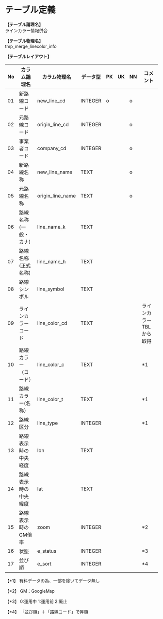 # テーブル定義

**【テーブル論理名】**  
ラインカラー情報併合

**【テーブル物理名】**  
tmp_merge_linecolor_info

**【テーブルレイアウト】**  

| No  |     カラム論理名     |   カラム物理名   | データ型 | PK  | UK  | NN  |        コメント         |
| --- | -------------------- | ---------------- | -------- | --- | --- | --- | ----------------------- |
| 01  | 新路線コード         | new_line_cd      | INTEGER  | o   |     | o   |                         |
| 02  | 元路線コード         | origin_line_cd   | INTEGER  |     |     | o   |                         |
| 03  | 事業者コード         | company_cd       | INTEGER  |     |     | o   |                         |
| 04  | 新路線名称           | new_line_name    | TEXT     |     |     | o   |                         |
| 05  | 元路線名称           | origin_line_name | TEXT     |     |     | o   |                         |
| 06  | 路線名称(一般・カナ) | line_name_k      | TEXT     |     |     |     |                         |
| 07  | 路線名称(正式名称)   | line_name_h      | TEXT     |     |     |     |                         |
| 08  | 路線シンボル         | line_symbol      | TEXT     |     |     |     |                         |
| 09  | ラインカラーコード   | line_color_cd    | TEXT     |     |     |     | ラインカラーTBLから取得 |
| 10  | 路線カラー（コード） | line_color_c     | TEXT     |     |     |     | *1                      |
| 11  | 路線カラー(名称）    | line_color_t     | TEXT     |     |     |     | *1                      |
| 12  | 路線区分             | line_type        | INTEGER  |     |     |     | *1                      |
| 13  | 路線表示時の中央経度 | lon              | TEXT     |     |     |     |                         |
| 14  | 路線表示時の中央緯度 | lat              | TEXT     |     |     |     |                         |
| 15  | 路線表示時のGM倍率   | zoom             | INTEGER  |     |     |     | *2                      |
| 16  | 状態                 | e_status         | INTEGER  |     |     |     | *3                      |
| 17  | 並び順               | e_sort           | INTEGER  |     |     |     | *4                      |


【*1】
有料データの為、一部を除いてデータ無し

【*2】
GM：GoogleMap

【*3】
0:運用中
1:運用前
2:廃止

【*4】
「並び順」＋「路線コード」で昇順

